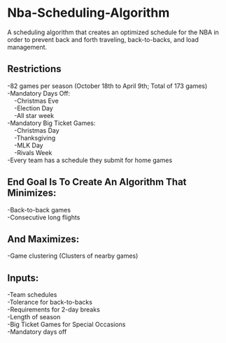 # Nba-Scheduling-Algorithm
A scheduling algorithm that creates an optimized schedule for the NBA in order to prevent back and forth traveling, back-to-backs, and load management.

## Restrictions
-82 games per season (October 18th to April 9th; Total of 173 games)  
-Mandatory Days Off:  
&nbsp;&nbsp;&nbsp;&nbsp;-Christmas Eve  
&nbsp;&nbsp;&nbsp;&nbsp;-Election Day  
&nbsp;&nbsp;&nbsp;&nbsp;-All star week  
-Mandatory Big Ticket Games:  
&nbsp;&nbsp;&nbsp;&nbsp;-Christmas Day  
&nbsp;&nbsp;&nbsp;&nbsp;-Thanksgiving  
&nbsp;&nbsp;&nbsp;&nbsp;-MLK Day  
&nbsp;&nbsp;&nbsp;&nbsp;-Rivals Week  
-Every team has a schedule they submit for home games  

## End Goal Is To Create An Algorithm That Minimizes:
-Back-to-back games  
-Consecutive long flights  
## And Maximizes:
-Game clustering (Clusters of nearby games)  

## Inputs:
-Team schedules  
-Tolerance for back-to-backs  
-Requirements for 2-day breaks  
-Length of season  
-Big Ticket Games for Special Occasions  
-Mandatory days off  
